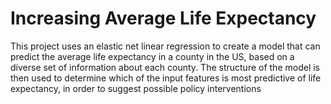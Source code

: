 # Increasing Average Life Expectancy
This project uses an elastic net linear regression to create a model that can
predict the average life expectancy in a county in the US, based on a diverse
set of information about each county. The structure of the model is then used to
determine which of the input features is most predictive of life expectancy, in
order to suggest possible policy interventions
